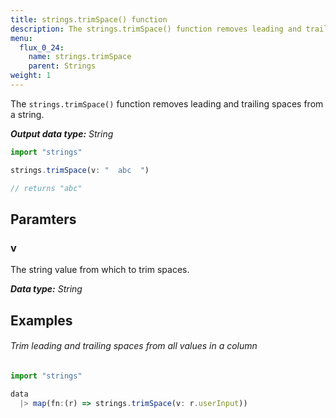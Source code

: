 ```yaml
---
title: strings.trimSpace() function
description: The strings.trimSpace() function removes leading and trailing spaces from a string.
menu:
  flux_0_24:
    name: strings.trimSpace
    parent: Strings
weight: 1
---
```


The `strings.trimSpace()` function removes leading and trailing spaces from a string.

_**Output data type:** String_

```js
import "strings"

strings.trimSpace(v: "  abc  ")

// returns "abc"
```

## Paramters

### v
The string value from which to trim spaces.

_**Data type:** String_

## Examples

###### Trim leading and trailing spaces from all values in a column
```js
import "strings"

data
  |> map(fn:(r) => strings.trimSpace(v: r.userInput))
```
